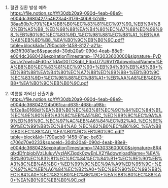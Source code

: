 1. 혈관 질환 발생 예측<br/>
https://file.notion.so/f/f/30db20a9-090d-4eab-88e9-e004dc368042/754623a4-3176-40b8-b2d6-38aa50b7c791/%EA%B8%B0%EC%83%81%EC%97%90_%EB%94%B0%EB%A5%B8_%ED%98%88%EA%B4%80%EC%A7%88%ED%99%98_%EB%B0%9C%EC%83%9D_%EC%98%88%EC%B8%A1_%EB%AA%A8%EB%8D%B8_%EA%B0%9C%EB%B0%9C.pdf?table=block&id=1790acb8-1458-8127-a21a-dd3ff3081ac8&spaceId=30db20a9-090d-4eab-88e9-e004dc368042&expirationTimestamp=1743033600000&signature=FyDQoUv2owtc4FdGnZTdAvD0TCKqbI_FIbxU77URV1Y&downloadName=%EA%B8%B0%EC%83%81%EC%97%90+%EB%94%B0%EB%A5%B8+%ED%98%88%EA%B4%80%EC%A7%88%ED%99%98+%EB%B0%9C%EC%83%9D+%EC%98%88%EC%B8%A1+%EB%AA%A8%EB%8D%B8+%EA%B0%9C%EB%B0%9C.pdf

2. 여름철 자외선 산출기술<br/>
https://file.notion.so/f/f/30db20a9-090d-4eab-88e9-e004dc368042/24b061ca-d635-468b-a98b-fdf2e8a0168d/%EA%B8%B0%EC%83%81%EC%9C%84%EC%84%B1_%EC%9E%90%EB%A3%8C%EB%A5%BC_%ED%99%9C%EC%9A%A9%ED%95%9C_%EC%97%AC%EB%A6%84%EC%B2%A0_%EC%9E%90%EC%99%B8%EC%84%A0_%EC%82%B0%EC%B6%9C_%EA%B8%B0%EC%88%A0_%EA%B0%9C%EB%B0%9C.pdf?table=block&id=1790acb8-1458-81ac-be63-c706d70e0233&spaceId=30db20a9-090d-4eab-88e9-e004dc368042&expirationTimestamp=1743033600000&signature=8R4qlxdDfnbiobiVzLIuluvVyzlAKZigdk0zwEnLX2Y&downloadName=%EA%B8%B0%EC%83%81%EC%9C%84%EC%84%B1+%EC%9E%90%EB%A3%8C%EB%A5%BC+%ED%99%9C%EC%9A%A9%ED%95%9C+%EC%97%AC%EB%A6%84%EC%B2%A0+%EC%9E%90%EC%99%B8%EC%84%A0+%EC%82%B0%EC%B6%9C+%EA%B8%B0%EC%88%A0+%EA%B0%9C%EB%B0%9C.pdf
